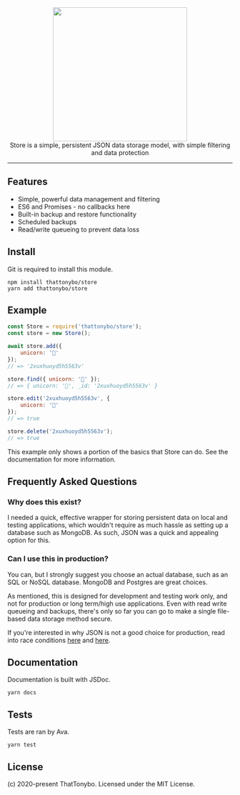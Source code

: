 <div align="center">
    <img src="https://i.imgur.com/4hzwG5A.png" width="300" height="auto" />
    <br />
    Store is a simple, persistent JSON data storage model, with simple filtering and data protection
    <hr />
</div>

## Features
- Simple, powerful data management and filtering
- ES6 and Promises - no callbacks here
- Built-in backup and restore functionality
- Scheduled backups
- Read/write queueing to prevent data loss

## Install
Git is required to install this module.

```
npm install thattonybo/store
yarn add thattonybo/store
```

## Example

```js
const Store = require('thattonybo/store');
const store = new Store();

await store.add({
    unicorn: '🦄'
});
// => '2xuxhuoyd5h5563v'

store.find({ unicorn: '🦄' });
// => { unicorn: '🦄', _id: '2xuxhuoyd5h5563v' }

store.edit('2xuxhuoyd5h5563v', {
    unicorn: '🐷'
});
// => true

store.delete('2xuxhuoyd5h5563v');
// => true
```

This example only shows a portion of the basics that Store can do. See the documentation for more information.

## Frequently Asked Questions

### Why does this exist?

I needed a quick, effective wrapper for storing persistent data on local and testing applications, which wouldn't require as much hassle as setting up a database such as MongoDB. As such, JSON was a quick and appealing option for this.

### Can I use this in production?

You can, but I strongly suggest you choose an actual database, such as an SQL or NoSQL database. MongoDB and Postgres are great choices.

As mentioned, this is designed for development and testing work only, and not for production or long term/high use applications. Even with read write queueing and backups, there's only so far you can go to make a single file-based data storage method secure.

If you're interested in why JSON is not a good choice for production, read into race conditions [here](https://en.wikipedia.org/wiki/Race_condition) and [here](https://stackoverflow.com/questions/34510/what-is-a-race-condition).

## Documentation

Documentation is built with JSDoc.

```
yarn docs
```

## Tests

Tests are ran by Ava.

```
yarn test
```

## License
(c) 2020-present ThatTonybo. Licensed under the MIT License.